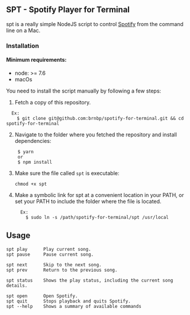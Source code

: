 ## SPT - Spotify Player for Terminal

spt is a really simple NodeJS script to control
 [Spotify](https://www.spotify.com) from the command line on a Mac.

### Installation

#### Minimum requirements:
  - node: >= 7.6
  - macOs

You need to install the script manually by following a few steps:

1. Fetch a copy of this repository.
  ````
    Ex: 
      $ git clone git@github.com:brnbp/spotify-for-terminal.git && cd spotify-for-terminal
  ````

2. Navigate to the folder where you fetched the repository and install dependencies:
   ````
    $ yarn 
    or
    $ npm install
   ````

3. Make sure the file called `spt` is executable:
   ````
   chmod +x spt
   ````

4. Make a symbolic link for spt at a convenient location in your PATH, or set your PATH to include the folder where the file is located. 
    ````
      Ex: 
        $ sudo ln -s /path/spotify-for-terminal/spt /usr/local
    ````

## Usage

````
spt play      Play current song.
spt pause     Pause current song.

spt next      Skip to the next song.
spt prev      Return to the previous song.

spt status    Shows the play status, including the current song details.

spt open      Open Spotify.
spt quit      Stops playback and quits Spotify.
spt --help    Shows a summary of available commands
````